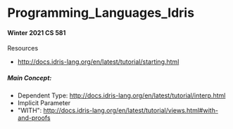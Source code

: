 # Programming_Languages_Idris
#### Winter 2021 CS 581

Resources
- http://docs.idris-lang.org/en/latest/tutorial/starting.html

##### Main Concept: 
- Dependent Type: http://docs.idris-lang.org/en/latest/tutorial/interp.html
- Implicit Parameter 
- "WITH": http://docs.idris-lang.org/en/latest/tutorial/views.html#with-and-proofs
